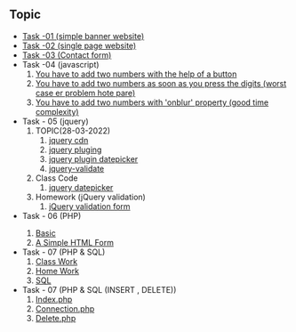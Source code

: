 ## Topic
<ul>
<li><a href="https://tahsin000.github.io/WEB_DEVELOPMENT/CSE-3532/Task-01/index.html">Task -01 (simple banner website)</a></li>
<li><a href="https://tahsin000.github.io/WEB_DEVELOPMENT/CSE-3532/Task-02/index.html">Task -02 (single page website)</a></li>
<li><a href="https://tahsin000.github.io/WEB_DEVELOPMENT/CSE-3532/Task-03/index.html">Task -03 (Contact form)</a></li>
<li>Task -04 (javascript)
<ol type="1">
<li><a href="https://tahsin000.github.io/WEB_DEVELOPMENT/CSE-3532/Task-04/Topic%20-%2001/index.html">You have to add two numbers with the help of a button</a></li>
<li><a href="https://tahsin000.github.io/WEB_DEVELOPMENT/CSE-3532/Task-04/Topic%20-%2002/index.html">You have to add two numbers as soon as you press the digits (worst case er problem hote pare)</a></li>
<li><a href="https://tahsin000.github.io/WEB_DEVELOPMENT/CSE-3532/Task-04/Topic%20-%2003/index.html">You have to add two numbers with 'onblur' property (good time complexity)</a></li>
</ol>
</li>
<li>Task - 05 (jquery)
<ol type="1">
<li>TOPIC(28-03-2022)
<ol>
<li><a href="https://code.jquery.com/jquery-3.6.0.min.js">jquery cdn</a></li>
<li><a href="https://plugins.jquery.com/">jquery pluging</a></li>
<li><a href="https://jqueryui.com/datepicker/">jquery plugin datepicker</a></li>
<li><a href="https://cdnjs.com/libraries/jquery-validate">jquery-validate</a></li>
</ol>
</li>
<li>Class Code
<ol>
<li><a href="https://tahsin000.github.io/WEB_DEVELOPMENT/CSE-3532/Task-05/datepicker.html">jquery datepicker</a></li>
</ol>
</li>
<li>Homework (jQuery validation)
<ol>
<li><a href="https://tahsin000.github.io/WEB_DEVELOPMENT/CSE-3532/Task-05/jQuery%20validation%20form/index.html">jQuery validation form</a></li>
</ol>
</li>
</ol>
</li>
<li>Task - 06 (PHP)</li>
<ol type="1">
<li><a href="https://raw.githubusercontent.com/Tahsin000/WEB_DEVELOPMENT/master/CSE-3532/Task-06/index.php">Basic</a></li>
<li><a href="https://tahsin000.github.io/WEB_DEVELOPMENT/CSE-3532/Task-06/A%20Simple%20HTML%20Form/index.html">A Simple HTML Form</a></li>
</ol>
<li>Task - 07 (PHP &amp; SQL)
<ol type="1">
<li><a href="https://raw.githubusercontent.com/Tahsin000/WEB_DEVELOPMENT/master/CSE-3532/Task-07/Class%20Work/main.php">Class Work</a></li>
<li><a href="https://raw.githubusercontent.com/Tahsin000/WEB_DEVELOPMENT/master/CSE-3532/Task-07/Home%20Work/index.php">Home Work</a></li>
<li><a href="https://raw.githubusercontent.com/Tahsin000/WEB_DEVELOPMENT/master/CSE-3532/Task-07/Home%20Work/Std.sql">SQL</a></li>
</ol>
</li>
<li>Task - 07 (PHP &amp; SQL (INSERT , DELETE))
<ol type = 1>
<li><a class="js-navigation-open Link--primary" title="index.php" href="https://github.com/Tahsin000/WEB_DEVELOPMENT/blob/master/CSE-3532/Task-08/index.phphttps://raw.githubusercontent.com/Tahsin000/WEB_DEVELOPMENT/master/CSE-3532/Task-08/index.php" data-pjax="#repo-content-pjax-container">Index.php</a></li>
<li><a href="https://github.com/Tahsin000/WEB_DEVELOPMENT/blob/master/CSE-3532/Task-08/connection.php">Connection.php</a></li>
<li><a href="https://raw.githubusercontent.com/Tahsin000/WEB_DEVELOPMENT/master/CSE-3532/Task-08/delete.php">Delete.php</a></li>
</ol>
</li>
</ul>
<div id="gtx-trans" style="position: absolute; left: 62px; top: 392.8px;">&nbsp;</div>
